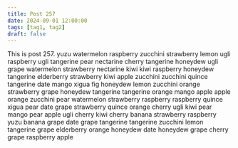 ```yaml
---
title: Post 257
date: 2024-09-01 12:00:00
tags: [tag1, tag2]
draft: false
---
```

This is post 257.
yuzu
watermelon
raspberry
zucchini
strawberry
lemon
ugli
raspberry
ugli
tangerine
pear
nectarine
cherry
tangerine
honeydew
ugli
grape
watermelon
strawberry
nectarine
kiwi
kiwi
raspberry
honeydew
tangerine
elderberry
strawberry
kiwi
apple
zucchini
zucchini
quince
tangerine
date
mango
xigua
fig
honeydew
lemon
zucchini
orange
strawberry
grape
honeydew
tangerine
tangerine
orange
mango
apple
apple
orange
zucchini
pear
watermelon
strawberry
raspberry
raspberry
quince
xigua
pear
date
grape
strawberry
quince
orange
cherry
ugli
kiwi
pear
mango
pear
apple
ugli
cherry
kiwi
cherry
banana
strawberry
raspberry
yuzu
banana
grape
date
grape
tangerine
tangerine
zucchini
lemon
tangerine
grape
elderberry
orange
honeydew
date
honeydew
grape
cherry
grape
raspberry
apple
